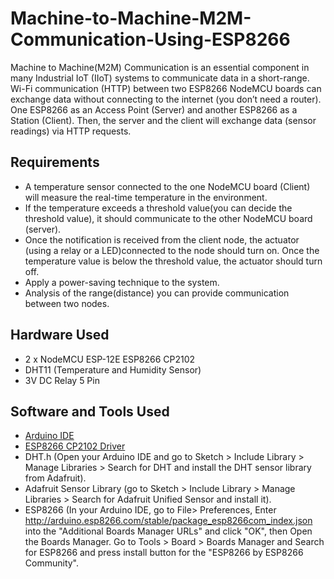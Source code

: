 # Machine-to-Machine-M2M-Communication-Using-ESP8266

Machine to Machine(M2M) Communication is an essential component in many Industrial IoT (IIoT) systems to communicate data in a short-range. Wi-Fi communication (HTTP) between two ESP8266 NodeMCU boards can exchange data without connecting to the internet (you don’t need a router). One ESP8266 as an Access Point (Server) and another ESP8266 as a Station (Client). Then, the server and the client will exchange data (sensor readings) via HTTP requests.

## Requirements

- A temperature sensor connected to the one NodeMCU board (Client) will measure the real-time temperature in the environment.
- If the temperature exceeds a threshold value(you can decide the threshold value), it should communicate to the other NodeMCU board (server).
- Once the notification is received from the client node, the actuator (using a relay or a LED)connected to the node should turn on. Once the temperature value is below the threshold value, the actuator should turn off.
- Apply a power-saving technique to the system.
- Analysis of the range(distance) you can provide communication between two nodes.

## Hardware Used

- 2 x NodeMCU ESP-12E ESP8266 CP2102
- DHT11 (Temperature and Humidity Sensor)
- 3V DC Relay 5 Pin

## Software and Tools Used

-  [Arduino IDE](https://www.arduino.cc/en/donate/)
-  [ESP8266 CP2102 Driver](https://www.silabs.com/developers/usb-to-uart-bridge-vcp-drivers)
-  DHT.h (Open your Arduino IDE and go to Sketch > Include Library > Manage Libraries > Search for DHT and install the DHT sensor library from Adafruit).
-  Adafruit Sensor Library (go to Sketch > Include Library > Manage Libraries > Search for Adafruit Unified Sensor and install it).
-  ESP8266 (In your Arduino IDE, go to File> Preferences, Enter http://arduino.esp8266.com/stable/package_esp8266com_index.json into the "Additional Boards Manager URLs" and click "OK", then Open the Boards Manager. Go to Tools > Board > Boards Manager and Search for ESP8266 and press install button for the "ESP8266 by ESP8266 Community".
